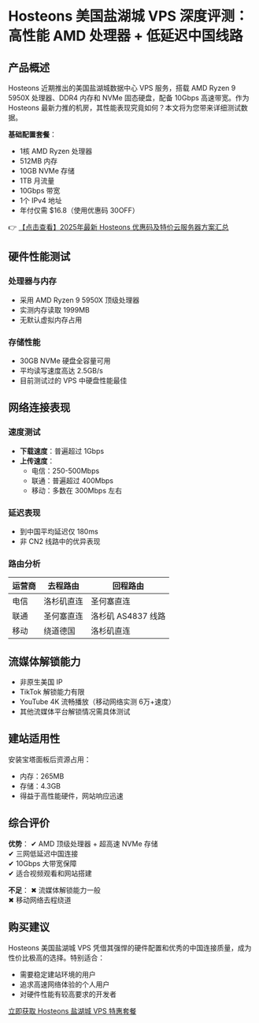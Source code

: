 # Hosteons 美国盐湖城 VPS 深度评测：高性能 AMD 处理器 + 低延迟中国线路

## 产品概述

Hosteons 近期推出的美国盐湖城数据中心 VPS 服务，搭载 AMD Ryzen 9 5950X 处理器、DDR4 内存和 NVMe 固态硬盘，配备 10Gbps 高速带宽。作为 Hosteons 最新力推的机房，其性能表现究竟如何？本文将为您带来详细测试数据。

**基础配置套餐**：
- 1核 AMD Ryzen 处理器
- 512MB 内存
- 10GB NVMe 存储
- 1TB 月流量
- 10Gbps 带宽
- 1个 IPv4 地址
- 年付仅需 $16.8（使用优惠码 30OFF）

👉 [【点击查看】2025年最新 Hosteons 优惠码及特价云服务器方案汇总](https://bit.ly/hosteons)

## 硬件性能测试

### 处理器与内存
- 采用 AMD Ryzen 9 5950X 顶级处理器
- 实测内存读取 1999MB
- 无默认虚拟内存占用

### 存储性能
- 30GB NVMe 硬盘全容量可用
- 平均读写速度高达 2.5GB/s
- 目前测试过的 VPS 中硬盘性能最佳

## 网络连接表现

### 速度测试
- **下载速度**：普遍超过 1Gbps
- **上传速度**：
  - 电信：250-500Mbps
  - 联通：普遍超过 400Mbps
  - 移动：多数在 300Mbps 左右

### 延迟表现
- 到中国平均延迟仅 180ms
- 非 CN2 线路中的优异表现

### 路由分析
| 运营商 | 去程路由 | 回程路由 |
|--------|----------|----------|
| 电信   | 洛杉矶直连 | 圣何塞直连 |
| 联通   | 圣何塞直连 | 洛杉矶 AS4837 线路 |
| 移动   | 绕道德国 | 洛杉矶直连 |

## 流媒体解锁能力

- 非原生美国 IP
- TikTok 解锁能力有限
- YouTube 4K 流畅播放（移动网络实测 6万+速度）
- 其他流媒体平台解锁情况需具体测试

## 建站适用性

安装宝塔面板后资源占用：
- 内存：265MB
- 存储：4.3GB
- 得益于高性能硬件，网站响应迅速

## 综合评价

**优势**：
✔ AMD 顶级处理器 + 超高速 NVMe 存储  
✔ 三网低延迟中国连接  
✔ 10Gbps 大带宽保障  
✔ 适合视频观看和网站搭建  

**不足**：
✖ 流媒体解锁能力一般  
✖ 移动网络去程绕道  

## 购买建议

Hosteons 美国盐湖城 VPS 凭借其强悍的硬件配置和优秀的中国连接质量，成为性价比极高的选择。特别适合：
- 需要稳定建站环境的用户
- 追求高速网络体验的个人用户
- 对硬件性能有较高要求的开发者

[立即获取 Hosteons 盐湖城 VPS 特惠套餐](https://bit.ly/hosteons)